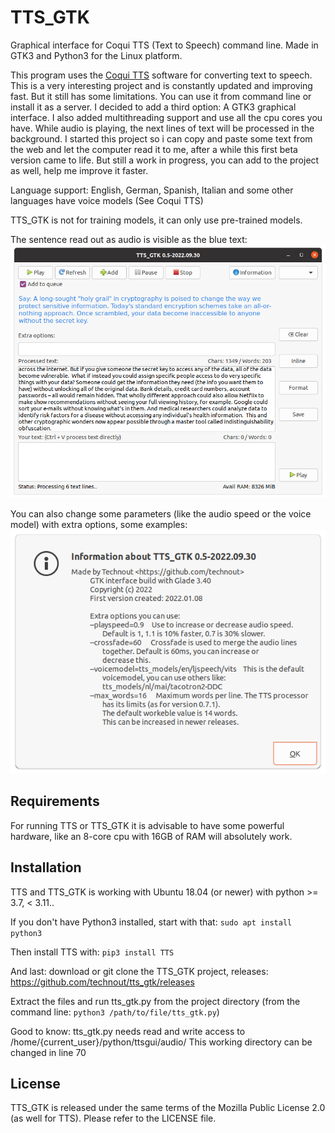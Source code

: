 # TTS_GTK
Graphical interface for Coqui TTS (Text to Speech) command line. Made in GTK3 and Python3 for the Linux platform.

This program uses the [Coqui TTS](https://github.com/coqui-ai/TTS) software for converting text to speech. This is a very interesting project and is constantly updated and improving fast. But it still has some limitations. You can use it from command line or install it as a server. I decided to add a third option: A GTK3 graphical interface. I also added multithreading support and use all the cpu cores you have. While audio is playing, the next lines of text will be processed in the background. I started this project so i can copy and paste some text from the web and let the computer read it to me, after a while this first beta version came to life. But still a work in progress, you can add to the project as well, help me improve it faster.

Language support: English, German, Spanish, Italian and some other languages have voice models (See Coqui TTS)

TTS_GTK is not for training models, it can only use pre-trained models.

The sentence read out as audio is visible as the blue text:
![Screenshot](https://github.com/technout/tts_gtk/blob/main/screen_tts_gtk_1.png)

You can also change some parameters (like the audio speed or the voice model) with extra options, some examples:
![Screenshot](https://github.com/technout/tts_gtk/blob/main/screen_tts_gtk_2.png)

Requirements
------------
For running TTS or TTS_GTK it is advisable to have some powerful hardware, like an 8-core cpu with 16GB of RAM will absolutely work.

Installation
------------
TTS and TTS_GTK is working with Ubuntu 18.04 (or newer) with python >= 3.7, < 3.11..

If you don't have Python3 installed, start with that:
```sudo apt install python3```

Then install TTS with:
```pip3 install TTS```

And last: download or git clone the TTS_GTK project, releases: <https://github.com/technout/tts_gtk/releases>

Extract the files and run tts_gtk.py from the project directory (from the command line: ```python3 /path/to/file/tts_gtk.py```)

Good to know: tts_gtk.py needs read and write access to /home/{current_user}/python/ttsgui/audio/
This working directory can be changed in line 70

License
-------
TTS_GTK is released under the same terms of the Mozilla Public License 2.0 (as well for TTS). Please refer to the LICENSE file.
